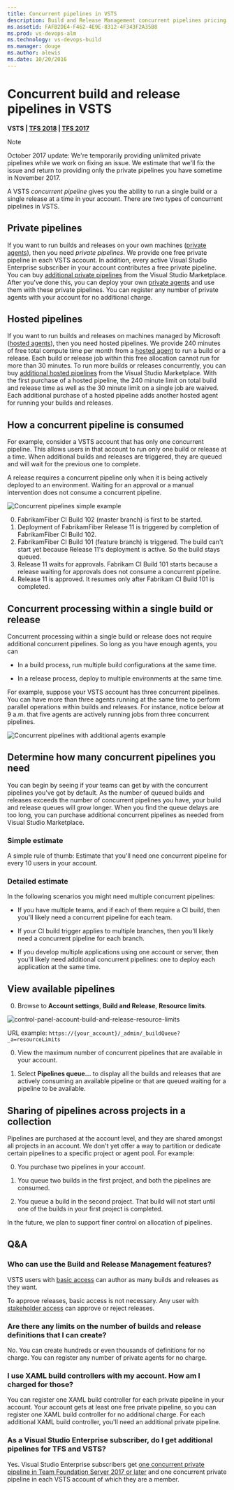 ```yaml
---
title: Concurrent pipelines in VSTS
description: Build and Release Management concurrent pipelines pricing and availability in Visual Studio Team Services (VSTS)
ms.assetid: FAFB2DE4-F462-4E9E-8312-4F343F2A35B8
ms.prod: vs-devops-alm
ms.technology: vs-devops-build
ms.manager: douge
ms.author: alewis
ms.date: 10/20/2016
---
```

# Concurrent build and release pipelines in VSTS

**VSTS | [TFS 2018](concurrent-pipelines-tfs.md) | [TFS 2017](concurrent-pipelines-tfs.md)**

> [!NOTE]
> October 2017 update: We're temporarily providing unlimited private pipelines while we work on fixing an issue. We estimate that we'll fix the issue and return to providing only the private pipelines you have sometime in November 2017.

A VSTS _concurrent pipeline_ gives you the ability to run a single build or a single release at a time in your account. There are two types of concurrent pipelines in VSTS.

## Private pipelines

If you want to run builds and releases on your own machines ([private agents](../agents/agents.md)), then you need _private pipelines_. We provide one free private pipeline in each VSTS account. In addition, every active Visual Studio Enterprise subscriber in your account contributes a free private pipeline. You can buy [additional private pipelines](https://marketplace.visualstudio.com/items?itemName=ms.build-release-private-pipelines) from the Visual Studio Marketplace. After you've done this, you can deploy your own [private agents](../../concepts/agents/agents.md) and use them with these private pipelines. You can register any number of private agents with your account for no additional charge.

## Hosted pipelines

If you want to run builds and releases on machines managed by Microsoft ([hosted agents](../../concepts/agents/hosted.md)), then you need hosted pipelines. We provide 240 minutes of free total compute time per month from a [hosted agent](../../concepts/agents/hosted.md) to run a build or a release. Each build or release job within this free allocation cannot run for more than 30 minutes. To run more builds or releases concurrently, you can buy [additional hosted pipelines](https://marketplace.visualstudio.com/items?itemName=ms.build-release-hosted-pipelines) from the Visual Studio Marketplace. With the first purchase of a hosted pipeline, the 240 minute limit on total build and release time as well as the 30 minute limit on a single job are waived. Each additional purchase of a hosted pipeline adds another hosted agent for running your builds and releases.

## How a concurrent pipeline is consumed

For example, consider a VSTS account that has only one concurrent pipeline. This allows users in that account to run only one build or release at a time. When additional builds and releases are triggered, they are queued and will wait for the previous one to complete.

A release requires a concurrent pipeline only when it is being actively deployed to an environment. Waiting for an approval or a manual intervention does not consume a concurrent pipeline.

![Concurrent pipelines simple example](_img/concurrent-pipelines-vsts/concurrent-pipelines-simple-example.png)

0. FabrikamFiber CI Build 102 (master branch) is first to be started.
0. Deployment of FabrikamFiber Release 11 is triggered by completion of FabrikamFiber CI Build 102.
0. FabrikamFiber CI Build 101 (feature branch) is triggered. The build can't start yet because Release 11's deployment is active. So the build stays queued.
0. Release 11 waits for approvals. Fabrikam CI Build 101 starts because a release waiting for approvals does not consume a concurrent pipeline.
0. Release 11 is approved. It resumes only after Fabrikam CI Build 101 is completed.

## Concurrent processing within a single build or release

Concurrent processing within a single build or release does not require additional concurrent pipelines. So long as you have enough agents, you can

* In a build process, run multiple build configurations at the same time.

* In a release process, deploy to multiple environments at the same time.

For example, suppose your VSTS account has three concurrent pipelines. You can have more than three agents running at the same time to perform parallel operations within builds and releases. For instance, notice below at 9 a.m. that five agents are actively running jobs from three concurrent pipelines.

![Concurrent pipelines with additional agents example](_img/concurrent-pipelines-vsts/concurrent-pipelines-with-additional-agents-example.png)

## Determine how many concurrent pipelines you need

You can begin by seeing if your teams can get by with the concurrent pipelines you've got by default. As the number of queued builds and releases exceeds the number of concurrent pipelines you have, your build and release queues will grow longer. When you find the queue delays are too long, you can purchase additional concurrent pipelines as needed from Visual Studio Marketplace.

### Simple estimate

A simple rule of thumb: Estimate that you'll need one concurrent pipeline for every 10 users in your account.

### Detailed estimate

In the following scenarios you might need multiple concurrent pipelines:

* If you have multiple teams, and if each of them require a CI build, then you'll likely need a  concurrent pipeline for each team.

* If your CI build trigger applies to multiple branches, then you'll likely need a concurrent pipeline for each branch.

* If you develop multiple applications using one account or server, then you'll likely need additional concurrent pipelines: one to deploy each application at the same time.

## View available pipelines

0. Browse to **Account settings**, **Build and Release**, **Resource limits**.

 ![control-panel-account-build-and-release-resource-limits](_img/concurrent-pipelines-vsts/control-panel-account-build-and-release-resource-limits.png)

 URL example: `https://{your_account}/_admin/_buildQueue?_a=resourceLimits`

0. View the maximum number of concurrent pipelines that are available in your account.

0. Select **Pipelines queue...** to display all the builds and releases that are actively consuming an available pipeline or that are queued waiting for a pipeline to be available.

## Sharing of pipelines across projects in a collection

Pipelines are purchased at the account level, and they are shared amongst all projects in an account. We don't yet offer a way to partition or dedicate certain pipelines to a specific project or agent pool. For example:

0. You purchase two pipelines in your account.

0. You queue two builds in the first project, and both the pipelines are consumed.

0. You queue a build in the second project. That build will not start until one of the builds in your first project is completed.

In the future, we plan to support finer control on allocation of pipelines.

## Q&A

### Who can use the Build and Release Management features?

VSTS users with [basic access](https://www.visualstudio.com/products/visual-studio-team-services-feature-matrix-vs) can author as many builds and releases as they want.

To approve releases, basic access is not necessary. Any user with [stakeholder access](../../../security/get-started-stakeholder.md) can approve or reject releases.

### Are there any limits on the number of builds and release definitions that I can create?

No. You can create hundreds or even thousands of definitions for no charge. You can register any number of private agents for no charge.

### I use XAML build controllers with my account. How am I charged for those?

You can register one XAML build controller for each private pipeline in your account. Your account gets at least one free private pipeline, so you can register one XAML build controller for no additional charge. For each additional XAML build controller, you'll need an additional private pipeline.

### As a Visual Studio Enterprise subscriber, do I get additional pipelines for TFS and VSTS?

Yes. Visual Studio Enterprise subscribers get [one concurrent private pipeline in Team Foundation Server 2017 or later](concurrent-pipelines-tfs.md) and one concurrent private pipeline in each VSTS account of which they are a member.